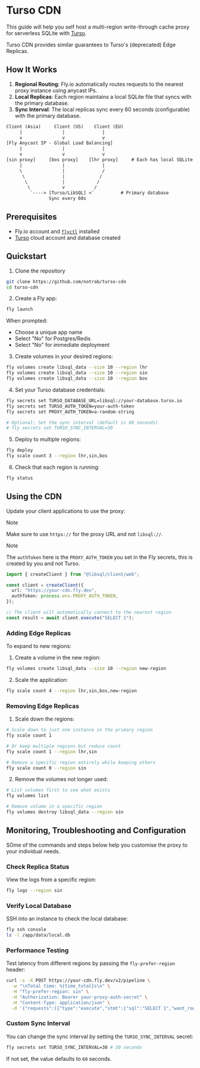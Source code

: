 # Turso CDN

This guide will help you self host a multi-region write-through cache proxy for serverless SQLite with [Turso](https://turso.tech).

Turso CDN provides similar guarantees to Turso's (deprecated) Edge Replicas.

## How It Works

1. **Regional Routing**: Fly.io automatically routes requests to the nearest proxy instance using anycast IPs.
2. **Local Replicas**: Each region maintains a local SQLite file that syncs with the primary database.
3. **Sync Interval**: The local replicas sync every 60 seconds (configurable) with the primary database.

```txt
Client (Asia)     Client (US)    Client (EU)
     |               |              |
     v               v              v
[Fly Anycast IP - Global Load Balancing]
     |               |              |
     v               v              v
[sin proxy]     [bos proxy]    [lhr proxy]     # Each has local SQLite replica
     |               |              |
     \               |              /
      \              |             /
       \             |            /
        \            v           /
         `----> [Turso/LibSQL] <´          # Primary database
                Sync every 60s
```

## Prerequisites

- Fly.io account and [`flyctl`](https://fly.io/docs/flyctl/install/) installed
- [Turso](https://turso.tech) cloud account and database created

## Quickstart

1. Clone the repository

```bash
git clone https://github.com/notrab/turso-cdn
cd turso-cdn
```

2. Create a Fly app:

```bash
fly launch
```

When prompted:

- Choose a unique app name
- Select "No" for Postgres/Redis
- Select "No" for immediate deployment

3. Create volumes in your desired regions:

```bash
fly volumes create libsql_data --size 10 --region lhr
fly volumes create libsql_data --size 10 --region sin
fly volumes create libsql_data --size 10 --region bos
```

4. Set your Turso database credentials:

```bash
fly secrets set TURSO_DATABASE_URL=libsql://your-database.turso.io
fly secrets set TURSO_AUTH_TOKEN=your-auth-token
fly secrets set PROXY_AUTH_TOKEN=a-random-string

# Optional: Set the sync interval (default is 60 seconds)
# fly secrets set TURSO_SYNC_INTERVAL=30
```

5. Deploy to multiple regions:

```bash
fly deploy
fly scale count 3 --region lhr,sin,bos
```

6. Check that each region is running:

```bash
fly status
```

## Using the CDN

Update your client applications to use the proxy:

> [!NOTE]
> Make sure to use `https://` for the proxy URL and not `libsql://`.

> [!NOTE]
> The `authToken` here is the `PROXY_AUTH_TOKEN` you set in the Fly secrets, this is created by you and not Turso.

```ts
import { createClient } from "@libsql/client/web";

const client = createClient({
  url: "https://your-cdn.fly.dev",
  authToken: process.env.PROXY_AUTH_TOKEN,
});

// The client will automatically connect to the nearest region
const result = await client.execute("SELECT 1");
```

### Adding Edge Replicas

To expand to new regions:

1. Create a volume in the new region:

```bash
fly volumes create libsql_data --size 10 --region new-region
```

2. Scale the application:

```bash
fly scale count 4 --region lhr,sin,bos,new-region
```

### Removing Edge Replicas

1. Scale down the regions:

```bash
# Scale down to just one instance in the primary region
fly scale count 1

# Or keep multiple regions but reduce count
fly scale count 1 --region lhr,sin

# Remove a specific region entirely while keeping others
fly scale count 0 --region sin
```

2. Remove the volumes not longer used:

```bash
# List volumes first to see what exists
fly volumes list

# Remove volume in a specific region
fly volumes destroy libsql_data --region sin
```

## Monitoring, Troubleshooting and Configuration

SOme of the commands and steps below help you customise the proxy to your individual needs.

### Check Replica Status

View the logs from a specific region:

```bash
fly logs --region sin
```

### Verify Local Database

SSH into an instance to check the local database:

```bash
fly ssh console
ls -l /app/data/local.db
```

### Performance Testing

Test latency from different regions by passing the `fly-prefer-region` header:

```bash
curl -s -X POST https://your-cdn.fly.dev/v2/pipeline \
  -w "\nTotal time: %{time_total}s\n" \
  -H "fly-prefer-region: sin" \
  -H "Authorization: Bearer your-proxy-auth-secret" \
  -H "Content-Type: application/json" \
  -d '{"requests":[{"type":"execute","stmt":{"sql":"SELECT 1","want_rows":true}},{"type":"close"}]}'
```

### Custom Sync Interval

You can change the sync interval by setting the `TURSO_SYNC_INTERVAL` secret:

```bash
fly secrets set TURSO_SYNC_INTERVAL=30 # 30 seconds
```

If not set, the value defaults to `60` seconds.
